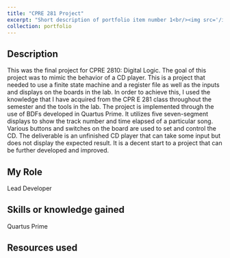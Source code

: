 ```yaml
---
title: "CPRE 281 Project"
excerpt: "Short description of portfolio item number 1<br/><img src='/images/500x300.png'>"
collection: portfolio
---
```


## Description
This was the final project for CPRE 2810: Digital Logic. The goal of this project was to mimic the behavior of a CD player. This is a project that needed to use a finite state machine and a register file as well as the inputs and displays on the boards in the lab. In order to achieve this, I used the knowledge that I have acquired from the CPR E 281 class throughout the semester and the tools in the lab. The project is implemented through the use of BDFs developed in Quartus Prime. It utilizes five seven-segment displays to show the track number and time elapsed of a particular song. Various buttons and switches on the board are used to set and control the CD. The deliverable is an unfinished CD player that can take some input but does not display the expected result. It is a decent start to a project that can be further developed and improved.

## My Role
Lead Developer

## Skills or knowledge gained
Quartus Prime

## Resources used